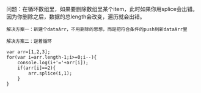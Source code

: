 问题：在循环数组里，如果要删除数组里某个item，此时如果你用splice会出错。因为你删除之后，数据的总length会改变，遍历就会出错。

    解决方案一：新建个dataArr，不用删除的思想，而是把符合条件的push到新dataArr里

    解决方案二：逆着循环

    var arr=[1,2,3];
    for(var i=arr.length-1;i>=0;i--){
        console.log(i+'='+arr[i]);
        if(arr[i]==2){
            arr.splice(i,1);
        }
    }